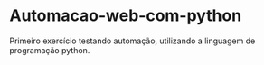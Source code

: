 # Automacao-web-com-python
Primeiro exercício testando automação, utilizando a linguagem de programação python.
